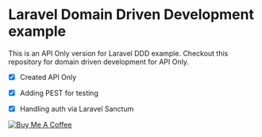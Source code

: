 # Laravel Domain Driven Development example

This is an API Only version for Laravel DDD example. Checkout this repository for domain driven development for API Only.

- [x] Created API Only
- [x] Adding PEST for testing
- [x] Handling auth via Laravel Sanctum


<a href="https://www.buymeacoffee.com/batraio" target="_blank"><img src="https://raw.githubusercontent.com/appcraftstudio/buymeacoffee/master/Images/snapshot-bmc-button.png" alt="Buy Me A Coffee"></a>



